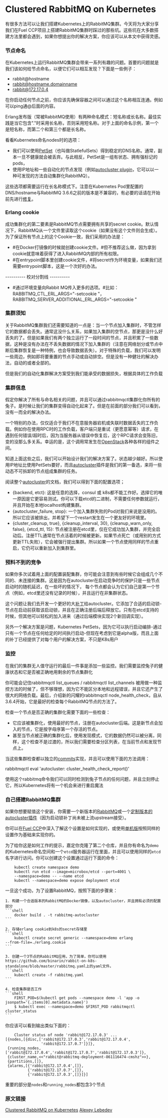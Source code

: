 Clustered RabbitMQ on Kubernetes
===============================

有很多方法可以让我们搭建Kubernetes上的RabbitMQ集群。今天将为大家分享我们在Fuel CCP项目上搭建RabbitMQ集群时踩过的那些坑。这些坑在大多数搭建方法里都会遇到，如果你想提出你的解决方案，你应该可以从本文中获得灵感。

### 节点命名
在Kubernetes上运行RabbitMQ集群会带来一系列有趣的问题。首要的问题就是我们该如何给节点命名，以便它们可以相互发现？下面是一些例子：

* rabbit@hostname
* rabbit@hostname.domainname
* rabbit@172.17.0.4

在你启动任何节点之前，你应该先确保容器之间可以通过这个名称相互连通。例如可以ping通@后面的内容。

Erlang发布版（常被RabbitMQ使用）有两种命名模式：短名称或长名称。最佳实践是当它包含"."时采用长名称，否则采用短名称。对于上面的命名示例，第一个是短名称，而第二个和第三个都是长名称。

看看Kubernetes命名nodes时的选项：

* 我们可以使用[PetSet](http://kubernetes.io/docs/user-guide/petset/)（也叫做StatlefulSets）得到稳定的DNS名称。通常，副本一旦不健康就会被丢弃。与此相反，PetSet是一组有状态、拥有强标记的pods，
* 使用IP地址和一些自动化的节点发现（例如[autocluster plugin](https://github.com/aweber/rabbitmq-autocluster/)，它可以以一种可发现的方法自动集群化RabbitMQ）。

这些选项都需要运行在长名称模式下。注意在Kubernetes Pod里配置的DNS/hostname与RabbitMQ 3.6.6之前的版本是不兼容的，有必要的话请在开始前先进行[修复](https://github.com/rabbitmq/rabbitmq-server/issues/890/)。

### Erlang cookie
成功集群化的第二要素是RabbitMQ节点需要拥有共享的secret cookie。默认情况下，RabbitMQ从一个文件里读取这个cookie（如果没有这个文件则会生成）。为了保证所有节点上的这个Cookie一致，我们采用的办法是：

* #在Docker打镜像的时候就创建cookie文件。#但不推荐这么做，因为拿到cookie就意味着获得了进入RabbitMQ内部的所有权限。
* #在entrypoint脚本里创建cookie文件，#将secret作为环境变量，如果我们还需要entrypoint脚本，这是一个次好的办法。

---------- 校对分割线 ----------



* #通过环境变量向Rabbit MQ传入更多的选项。#比如：RABBITMQ_CTL_ERL_ARGS="-setcookie <our-cookie>"，RABBITMQ_SERVER_ADDITIONAL_ERL_ARGS="-setcookie <our-cookie>"  

### 集群须知
关于RabbitMQ集群我们还需要知道的一点是：当一个节点加入集群时，不管怎样它的数据都会丢失。通常这没什么关系，如果加入集群的空节点，那更是没什么好丢失的了。但是如果我们有两个独立运行了一段时间的节点，并且积累了一些数据，这种是没有办法在不丢失数据的情况下加入集群的（注意在网络划分或节点中断后集群恢复是一种特例，也会导致数据丢失）。对于特殊的负载，我们可以发明一些周边，例如即将要重置的节点手动或自动排空。但是没有一种健壮的解决办法，自动的或者全部的。

但是我们的自动化集群解决方案受到我们能承受的数据损失，根据具体的工作负载

### 集群信息
假定你解决了所有与命名相关的问题，并且可以通过rabbitmqctl集群化你所有的兔子。是时候让我们的集群变得自动化起来了。但是在前面的部分我们可以看到，没有一而全的解决办法。

一个特别的办法，仅仅适合于我们不在意服务器宕机或失联时数据丢失的工作负载。例如你在使用RPC时的工作负载，客户端只是重试（更愿意幂等）请求，在遇到任何错误/超时后，因为当服务器从错误中恢复后，这个RPC请求会变陈旧，变的没那么多关系。幸运的是，这个调用常发生在[OpenStack](https://www.mirantis.com/software/openstack/?utm_campaign=MOS%20weight%20increasing)各种各样的组件之间。

知道上面这些之后，我们可以开始设计我们的解决方案了。状态越少越好。所以使用IP地址比使用PetSets要好，而且[autocluster](http://aweber.github.io/rabbitmq-autocluster/)插件是我们的第一备选，来将一些动态不可拆卸的节点组成集群的任务。

阅读整个[autocluster](https://github.com/aweber/rabbitmq-autocluster/wiki/General%20Settings)的文档，我们可以得到下面的配置选项；

* {backend, etct}: 这是任意的选择，consul 或 k8s都不能工作好。选择它的唯一原因是它更容易测试。你可以下载etcd的二进制，不需要任何参数就运行，并且开始在本地localhost构建集群。
* {autocluster_failure, stop}: 一个加入集群失败的Pod对我们来说是没用的。所以它应该被排出，并希望下一个restart发生在一个更友好的环境里。
* {cluster_cleanup, true}, {cleanup_interval, 30}, {cleanup_warn_only, false}, {etcd_ttl, 15}: 节点被注册在etcd里，仅在它成功加入集群，并完全启动后。注册TTL通常在节点活着的时候被更新。如果节点死亡（或用别的方式更新TTL失败），它会被强行提出集群。所以如果一个节点使用同样的节点重启，它仍可以重新加入到集群里。

### 预料不到的竞争
如果你多次试着用上面的配置装配集群，你可能会注意到有些时候它会组成几个不同的、未连接的集群。这是因为在autocluster在启动竞争时的保护只是一些节点启动时的随机延迟，在一些坏的情况下， 每个节点都会认为它们自己是第一个节点（例如，etcd里还没有记录的时候），并且运行在非集群状态。

这个问题让我们去开发一个更好的大[补丁](https://github.com/aweber/rabbitmq-autocluster/pull/98)给autocluster。它添加了合适的启动锁-节点在启动前获取该启动锁，并且在正确注册后端后释放它。只有在etcd支持的时候，但其他可以轻松的加入进来（通过后端模块实现2个新回调实现）。

另外一个解决方案是问题，Kubernetes PetSets，因为它可以执行启动编排-通过只有一个节点在任何给定的时间执行启动-但现在考虑到它是alpha版，而且上面的补丁已经提供了对每个用户的解决方案，不只是K8s用户

### 监控

在我们的集群无人值守运行的最后一件事是添加一些监控。我们需要监控兔子的健康状态和它是否被正确地用剩余的节点集群化

你可能会记住rabbitmqctl list_queues / rabbitmqctl list_channels 被用做一种监控方法的时候了，但不够理想，因为它不能区分本地和远程错误，并且它还产生了很大的网络负载。最后，介绍新的闪耀的rabbitmqctl node_health_check，自从3.6.4开始，它是最好的检查每个RabbitMQ节点的方法了。

检查一个节点是否正确的集群化需要下面的一些检查：

* 它应该被集群化，使用最好的节点，注册在autocluster后端。这是新节点会加入的节点，它是按字母序第一个存活的节点。
* 甚至当节点被正确的集群化后，使用发现模式，它的数据仍然可以被分离，同样，这个检查不是过渡的，所以我们需要检查分区列表，在当前节点和发现节点上。

当这些集群检查都以独立的[commits](https://github.com/Mirantis/rabbitmq-autocluster/commit/5fee57752a0788bd2358d3f09eae76d4da67f039)实现，并且可以使用下面的方法调用：

rabbitmqctl eval 'autocluster: cluster_health_check_report()'

使用这个rabbitmq命令我们可以同时检测到兔子节点的任何问题，并且立刻停止它，所以Kubernetes将有一个机会来进行重启魔法

### 自己搭建RabbitMQ集群
如果你想要赋值这个安装，你需要一个新版本的[RabbitMQ](https://github.com/rabbitmq/rabbitmq-server/releases/tag/rabbitmq_v3_6_6)或一个[定制版本的autocluster插件](https://github.com/Mirantis/rabbitmq-autocluster/releases/tag/0.6.1.950)（因为启动锁补丁尚未被上流upstream接受）。

你可以在[Fuel CCP](https://github.com/openstack/fuel-ccp-rabbitmq/tree/master/service/files)中深入了解这个设置是如何实现的，或使用[单机版](https://github.com/binarin/rabbit-on-k8s-standalone)按照同样的设置作为基础来实现你的。

为了给你这是如何工作的提示，嘉定你克隆了第二个仓库，并且你有命名为`demo`的Kubernetes命名空间和一个`etcd`服务器运行在里面，并且可以使用同样的`etcd`名字进行访问。你可以创建这个设置通过运行下面的命令：

```shell
    kubectl create namespace demo
    kubectl run etcd --image=microbox/etcd --port=4001 \
    --namespace=demo -- --name etcd
    kubectl --namespace=demo expose deployment etcd
```

一旦这个成功，为了设置RabbitMQ，按照下面的步骤来：

    1. 构建一个合适版本的RabbitMQ的Docker镜像，以及autocluster，并且拥有必须的配置部分
    ```shell
        docker build . -t rabbitmq-autocluster
    ```
    
    2. 存储erlang cookie到k8s的secret存储里
    ```shell
        kubectl create secret generic --namespace=demo erlang
    --from-file=./erlang.cookie
    ```
    
    3. 创建一个3节点的RabbitMQ应用，为了简单，你可以使用https://github.com/binarin/rabbit-on-k8s-standalone/blob/master/rabbitmq.yaml上的yaml文件。
    ```shell
        kubectl create -f rabbitmq.yaml
    ```

    4. 检查集群是否工作
    ```shell
        FIRST_POD=$(kubectl get pods --namespace demo -l 'app -o jsonpath='{.items[0].metadata.name}')
        $ kubectl exec --namespace=demo $FIRST_POD rabbitmqctl cluster_status
    ```

你应该可以看到输出类似下面的：
```shell
    Cluster status of node 'rabbit@172.17.0.3' ...
[{nodes,[{disc,['rabbit@172.17.0.3','rabbit@172.17.0.4',
                'rabbit@172.17.0.7']}]},
 {running_nodes,['rabbit@172.17.0.4','rabbit@172.17.0.7','rabbit@172.17.0.3']},
 {cluster_name,<<"rabbit@rabbitmq-deployment-861116474-cmshz">>},
 {partitions,[]},
 {alarms,[{'rabbit@172.17.0.4',[]},
          {'rabbit@172.17.0.7',[]},
          {'rabbit@172.17.0.3',[]}]}]
```
重要的部分是`nodes`和`running_nodes`都包含3个节点

### 原文链接
[Clustered RabbitMQ on Kubernetes](https://www.mirantis.com/blog/clustered-rabbitmq-kubernetes/?utm_content=buffer1fa9c&utm_medium=social&utm_source=twitter.com&utm_campaign=buffer)
[Alexey Lebedev]()
